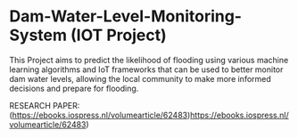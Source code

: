 # Dam-Water-Level-Monitoring-System (IOT Project)
This Project aims to predict the likelihood of flooding using various machine learning algorithms and IoT frameworks that can be used to better monitor dam water levels, allowing the local community to make more informed decisions and prepare for flooding.
 
RESEARCH PAPER: (https://ebooks.iospress.nl/volumearticle/62483)https://ebooks.iospress.nl/volumearticle/62483)
